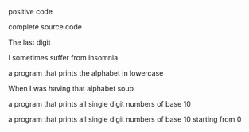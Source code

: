 positive code

complete source code 

The last digit

I sometimes suffer from insomnia

a program that prints the alphabet in lowercase

When I was having that alphabet soup

a program that prints all single digit numbers of base 10

a program that prints all single digit numbers of base 10 starting from 0
